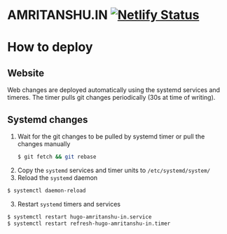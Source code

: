 # AMRITANSHU.IN [![Netlify Status](https://api.netlify.com/api/v1/badges/a2854d86-c2f5-4bfd-9c4f-99e771a6430f/deploy-status)](https://app.netlify.com/sites/amritanshu/deploys)

# How to deploy

## Website
Web changes are deployed automatically using the systemd services and timeres.
The timer pulls git changes periodically (30s at time of writing).

## Systemd changes
1. Wait for the git changes to be pulled by systemd timer or pull the changes
   manually
   ```bash
   $ git fetch && git rebase
   ```
1. Copy the `systemd` services and timer units to `/etc/systemd/system/`
2. Reload the `systemd` daemon
```bash
$ systemctl daemon-reload
```
3. Restart `systemd` timers and services
```bash
$ systemctl restart hugo-amritanshu-in.service
$ systemctl restart refresh-hugo-amritanshu-in.timer
```
